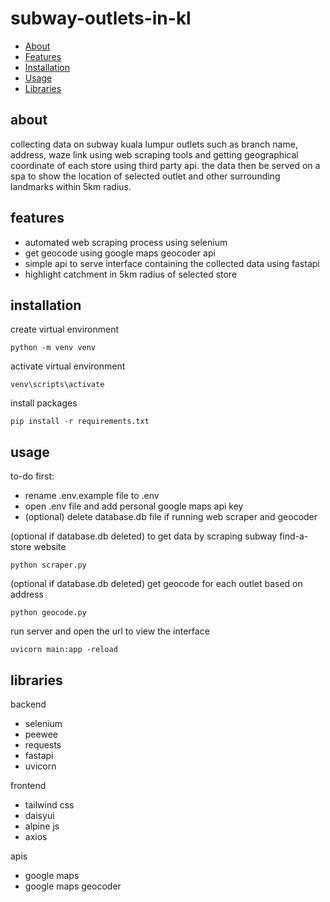 # subway-outlets-in-kl

- [About](#about)
- [Features](#features)
- [Installation](#installation)
- [Usage](#usage)
- [Libraries](#libraries)

## about
collecting data on subway kuala lumpur outlets such as branch name, address, waze link using web scraping tools and getting geographical coordinate of each store using third party api. the data then be served on a spa to show the location of selected outlet and other surrounding landmarks within 5km radius.

## features
- automated web scraping process using selenium
- get geocode using google maps geocoder api
- simple api to serve interface containing the collected data using fastapi
- highlight catchment in 5km radius of selected store

## installation

create virtual environment
```terminal
python -m venv venv
```

activate virtual environment
```terminal
venv\scripts\activate
```

install packages
```terminal
pip install -r requirements.txt
```

## usage

to-do first:
- rename .env.example file to .env
- open .env file and add personal google maps api key
- (optional) delete database.db file if running web scraper and geocoder

(optional if database.db deleted) to get data by scraping subway find-a-store website
```terminal
python scraper.py
```

(optional if database.db deleted) get geocode for each outlet based on address
```terminal
python geocode.py
```

run server and open the url to view the interface
```terminal
uvicorn main:app -reload
```

## libraries
backend
- selenium
- peewee
- requests
- fastapi
- uvicorn

frontend
- tailwind css
- daisyui
- alpine js
- axios

apis
- google maps
- google maps geocoder
